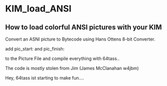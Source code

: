 # KIM_load_ANSI
## How to load colorful ANSI pictures with your KIM

Convert an ASNI picture to Bytecode using Hans Ottens 8-bit Converter.

add 
pic_start: 
and 
pic_finish:

to the Picture File and compile everything with 64tass..



The code is mostly stolen from Jim 
(James McClanahan w4jbm)

Hey, 64tass ist starting to make fun....

